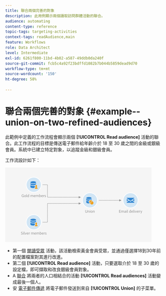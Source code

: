 ```yaml
---
title: 聯合兩個完善的對象
description: 此用例顯示兩個讀取訪問群體活動的聯合。
audience: automating
content-type: reference
topic-tags: targeting-activities
context-tags: readAudience,main
feature: Workflows
role: Data Architect
level: Intermediate
exl-id: 6261f800-11bd-4b02-a587-49ddb0da240f
source-git-commit: fcb5c4a92f23bdffd1082b7b044b5859dead9d70
workflow-type: tm+mt
source-wordcount: '150'
ht-degree: 58%

---
```


# 聯合兩個完善的對象 {#example--union-on-two-refined-audiences}

此範例中定義的工作流程會顯示兩個 **[!UICONTROL Read audience]** 活動的聯合。此工作流程的目標是傳送電子郵件給年齡介於 18 至 30 歲之間的金級或銀級會員。系統中已建立特定對象，以追蹤金級和銀級會員。

工作流設計如下：

![](assets/readaudience_activity_example1.png)

* 第一個 [閱讀受眾](../../automating/using/read-audience.md) 活動，該活動檢索黃金會員受眾，並通過僅選擇18到30年前的配置檔案對其進行改進。
* 第二個 **[!UICONTROL Read audience]** 活動，只要選取介於 18 至 30 歲的設定檔，即可擷取和改良銀級會員對象。
* A [聯合](../../automating/using/union.md) 將兩者的人口相結合的活動 **[!UICONTROL Read audiences]** 活動變成最後一個人。
* 安 [電子郵件傳遞](../../automating/using/email-delivery.md) 將電子郵件發送到來自 **[!UICONTROL Union]** 的子菜單。
